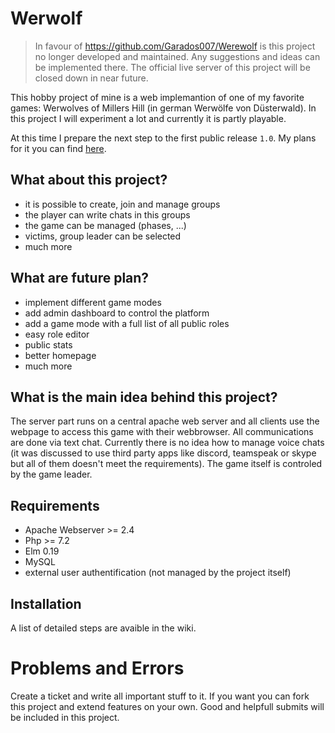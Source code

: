 # Werwolf

> In favour of https://github.com/Garados007/Werewolf is this project no longer developed and maintained. Any suggestions and ideas can be implemented there. The official live server of this project will be closed down in near future.

This hobby project of mine is a web implemantion of one of my favorite games: Werwolves of Millers Hill (in german Werwölfe von Düsterwald). In this project I will experiment a lot and currently it is partly playable.

At this time I prepare the next step to the first public release `1.0`. My plans for it you can find [here](https://github.com/Garados007/Werwolf/blob/master/doc/version-1.0/plans.md).

## What about this project?

- it is possible to create, join and manage groups
- the player can write chats in this groups
- the game can be managed (phases, ...)
- victims, group leader can be selected
- much more

## What are future plan?

- implement different game modes
- add admin dashboard to control the platform
- add a game mode with a full list of all public roles
- easy role editor
- public stats
- better homepage
- much more

## What is the main idea behind this project?

The server part runs on a central apache web server and all clients use the webpage to access this game with their webbrowser.
All communications are done via text chat. Currently there is no idea how to manage voice chats (it was discussed to use third party apps like discord, teamspeak or skype but all of them doesn't meet the requirements). The game itself is controled by the game leader.

## Requirements

- Apache Webserver >= 2.4
- Php >= 7.2 
- Elm 0.19
- MySQL
- external user authentification (not managed by the project itself)

## Installation

A list of detailed steps are avaible in the wiki.

# Problems and Errors

Create a ticket and write all important stuff to it. If you want you can fork this project and extend features on your own. Good and helpfull submits will be included in this project.
